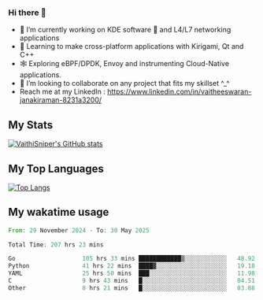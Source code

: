 ### Hi there 👋

- 🔭 I’m currently working on KDE software 💓 and L4/L7 networking applications 
- 📖 Learning to make cross-platform applications with Kirigami, Qt and C++
- 🕸️ Exploring eBPF/DPDK, Envoy and instrumenting Cloud-Native applications. 
- 👯 I’m looking to collaborate on any project that fits my skillset ^_^
- Reach me at my LinkedIn : https://www.linkedin.com/in/vaitheeswaran-janakiraman-8231a3200/

## My Stats
[![VaithiSniper's GitHub stats](https://github-readme-stats.vercel.app/api?username=VaithiSniper&hide=stars&theme=radical)](https://github.com/anuraghazra/github-readme-stats)

## My Top Languages

[![Top Langs](https://github-readme-stats.vercel.app/api/top-langs/?username=VaithiSniper&layout=compact)](https://github.com/anuraghazra/github-readme-stats)

## My wakatime usage

<!--START_SECTION:waka-->

```rust
From: 29 November 2024 - To: 30 May 2025

Total Time: 207 hrs 23 mins

Go                   105 hrs 33 mins ████████████▒░░░░░░░░░░░░   48.92 %
Python               41 hrs 22 mins  ████▓░░░░░░░░░░░░░░░░░░░░   19.18 %
YAML                 25 hrs 50 mins  ███░░░░░░░░░░░░░░░░░░░░░░   11.98 %
C                    9 hrs 43 mins   █░░░░░░░░░░░░░░░░░░░░░░░░   04.51 %
Other                8 hrs 21 mins   █░░░░░░░░░░░░░░░░░░░░░░░░   03.88 %
```

<!--END_SECTION:waka-->
